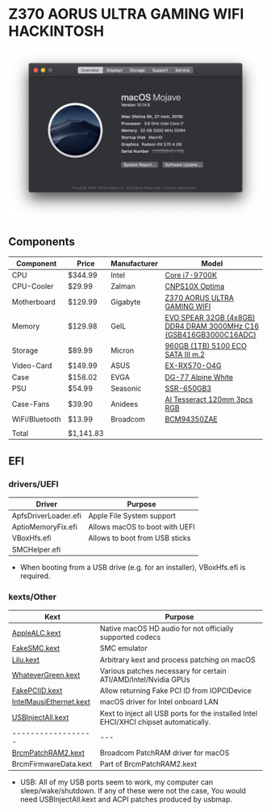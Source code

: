 # Z370 AORUS ULTRA GAMING WIFI HACKINTOSH
![About This Mac](about.png)
## Components

| Component       | Price     | Manufacturer  | Model
| --------------- | -------   | ------------- | -----
| CPU             | $344.99   | Intel         | [Core i7-9700K](https://ark.intel.com/content/www/us/en/ark/products/186604/intel-core-i7-9700k-processor-12m-cache-up-to-4-90-ghz.html)
| CPU-Cooler      | $29.99    | Zalman        | [CNPS10X Optima](http://www.zalman.com/contents/products/view.html?no=344)
| Motherboard     | $129.99   | Gigabyte      | [Z370 AORUS ULTRA GAMING WIFI](https://www.gigabyte.com/Motherboard/Z370-AORUS-ULTRA-GAMING-WIFI-rev-10/)
| Memory          | $129.98   | GeIL          | [EVO SPEAR 32GB (4x8GB) DDR4 DRAM 3000MHz C16 (GSB416GB3000C16ADC)](https://www.newegg.com/geil-16gb-288-pin-ddr4-sdram/p/N82E16820158528)
| Storage         | $89.99    | Micron        | [960GB (1TB) 5100 ECO SATA III m.2](https://www.micron.com/products/solid-state-drives/product-lines/5100)
| Video-Card      | $149.99   | ASUS          | [EX-RX570-O4G](https://www.asus.com/Graphics-Cards/EX-RX570-O4G/)
| Case            | $158.02   | EVGA          | [DG-77 Alpine White](https://www.evga.com/products/product.aspx?pn=176-W1-3542-KR)
| PSU             | $54.99    | Seasonic      | [SSR-650GB3](https://seasonic.com/s12iii)
| Case-Fans       | $39.90    | Anidees       | [AI Tesseract 120mm 3pcs RGB](http://anidees.com/product/ai-tesseract-120/)
| WiFi/Bluetooth  | $13.99    | Broadcom      | [BCM94350ZAE](https://ru.aliexpress.com/item/32632959564.html)
|                 |           |               | 
| Total           | $1,141.83 |               | 

## EFI

### drivers/UEFI

| Driver               | Purpose
| -------------------- | ---
| ApfsDriverLoader.efi | Apple File System support
| AptioMemoryFix.efi   | Allows macOS to boot with UEFI
| VBoxHfs.efi          | Allows to boot from USB sticks
| SMCHelper.efi        | 

* When booting from a USB drive (e.g. for an installer), VBoxHfs.efi is required.

### kexts/Other

| Kext               | Purpose
| ------------------ | ---
| [AppleALC.kext](https://github.com/acidanthera/AppleALC)               | Native macOS HD audio for not officially supported codecs
| [FakeSMC.kext](https://github.com/RehabMan/OS-X-FakeSMC-kozlek)        | SMC emulator
| [Lilu.kext](https://github.com/acidanthera/Lilu)                       | Arbitrary kext and process patching on macOS
| [WhateverGreen.kext](https://github.com/acidanthera/WhateverGreen)     | Various patches necessary for certain ATI/AMD/Intel/Nvidia GPUs
| [FakePCIID.kext](https://github.com/RehabMan/OS-X-Fake-PCI-ID)         | Allow returning Fake PCI ID from IOPCIDevice
| [IntelMausiEthernet.kext](https://github.com/Mieze/IntelMausiEthernet) | macOS driver for Intel onboard LAN
| [USBInjectAll.kext](https://github.com/RehabMan/OS-X-USB-Inject-All) | Kext to inject all USB ports for the installed Intel EHCI/XHCI chipset automatically.
| ------------------ | ---
| [BrcmPatchRAM2.kext](https://github.com/RehabMan/OS-X-BrcmPatchRAM) | Broadcom PatchRAM driver for macOS
| BrcmFirmwareData.kext | Part of BrcmPatchRAM2.kext

* USB: All of my USB ports seem to work, my computer can sleep/wake/shutdown. If any of these were not the case, You would need USBInjectAll.kext and ACPI patches produced by usbmap.
